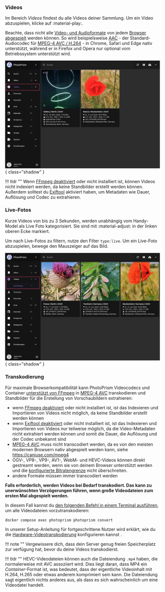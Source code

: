### Videos ###
Im Bereich *Videos* findest du alle Videos deiner Sammlung. Um ein Video abzuspielen, klicke auf :material-play:.

Beachte, dass nicht alle [Video- und Audioformate](https://caniuse.com/?search=video%20format) von jedem [Browser abgespielt](https://docs.photoprism.app/getting-started/troubleshooting/browsers/) werden können. 
So wird beispielsweise [AAC](https://caniuse.com/aac) - der Standard-Audiocodec für [MPEG-4 AVC / H.264](https://caniuse.com/mpeg4) - in Chrome, Safari und Edge nativ unterstützt, 
während er in Firefox und Opera nur optional vom Betriebssystem unterstützt wird.

![Screenshot](img/videos-2503-german.jpg){ class="shadow" }

!!! tldr ""
    Wenn [FFmpeg deaktiviert](../settings/advanced.md#ffmpeg-deaktivieren) oder nicht installiert ist, können Videos nicht indexiert werden, da keine Standbilder erstellt werden können.
    Außerdem solltest du [Exiftool](../settings/advanced.md#exiftool-deaktivieren) aktiviert haben, um Metadaten wie Dauer, Auflösung und Codec zu extrahieren.

### Live-Fotos ###
Kurze Videos von bis zu 3 Sekunden, werden unabhängig vom Handy-Model als Live Foto kategorisiert.
Sie sind mit :material-adjust: in der linken oberen Ecke markiert.

Um nach Live-Fotos zu filtern, nutze den Filter `type:live`. Um ein Live-Foto abzuspielen, bewege den Mauszeiger auf das Bild.

![Screenshot](img/live-photo-2503-german.jpg){ class="shadow" }

### Transkodierung ###

Für maximale Browserkompatibilität kann PhotoPrism Videocodecs und Container [unterstützt von FFmpeg](https://www.ffmpeg.org/documentation.html) in [MPEG-4 AVC](https://en.wikipedia.org/wiki/MPEG-4) transkodieren und Standbilder für die Erstellung von Vorschaubildern extrahieren:

- wenn [FFmpeg deaktiviert](../settings/advanced.md#ffmpeg-deaktivieren) oder nicht installiert ist, ist das Indexieren und Importieren von Videos nicht möglich, da keine Standbilder erstellt werden können
- wenn [Exiftool deaktiviert](../settings/advanced.md#exiftool-deaktivieren) oder nicht installiert ist, ist das Indexieren und Importieren von Videos nur teilweise möglich, da die Video-Metadaten nicht extrahiert werden können und somit die Dauer, die Auflösung und der Codec unbekannt sind
- [MPEG-4 AVC](https://en.wikipedia.org/wiki/MPEG-4) muss nicht transcodiert werden, da es von den meisten modernen Browsern nativ abgespielt werden kann, siehe https://caniuse.com/mpeg4
- OGV-, VP8-, VP9-, AV1-, WebM- und HEVC-Videos können direkt gestreamt werden, wenn sie von deinem Browser unterstützt werden und die [konfigurierte Bitratengrenze](https://docs.photoprism.app/getting-started/advanced/transcoding/#bitrate-limiting) nicht überschreiten.
- andere Formate müssen immer transcodiert werden


**Falls erforderlich, werden Videos bei Bedarf transkodiert. Das kann zu unerwünschten Verzögerungen führen, wenn große Videodateien zum ersten Mal abgespielt werden.**

In diesem Fall kannst du [den folgenden Befehl in einem Terminal ausführen](https://docs.photoprism.app/getting-started/docker-compose/#command-line-interface), um alle Videodateien vorzutranskodieren:

```
docker compose exec photoprism photoprism convert
```

In unserer Setup-Anleitung für fortgeschrittene Nutzer wird erklärt, wie du die [Hardware-Videotranskodierung](https://docs.photoprism.app/getting-started/advanced/transcoding/) konfigurieren kannst .

!!! note ""
    Vergewissere dich, dass dein Server genug freien Speicherplatz zur verfügung hat, bevor du deine Videos transkodierst. 

!!! tldr ""
    HEVC-Videodateien können auch die Dateiendung `.mp4` haben, die normalerweise mit AVC assoziiert wird. Dies liegt daran, dass MP4 ein
    *Container*-Format ist, was bedeutet, dass der eigentliche Videoinhalt mit H.264, H.265 oder etwas anderem komprimiert sein kann.
    Die Dateiendung sagt eigentlich nichts anderes aus, als dass es sich wahrscheinlich um eine Videodatei handelt.